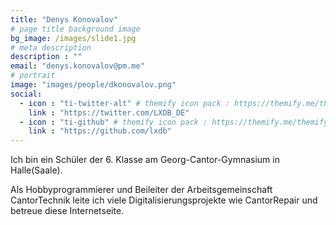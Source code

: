 ```yaml
---
title: "Denys Konovalov"
# page title background image
bg_image: /images/slide1.jpg
# meta description
description : ""
email: "denys.konovalov@pm.me"
# portrait
image: "images/people/dkonovalov.png"
social:
  - icon : "ti-twitter-alt" # themify icon pack : https://themify.me/themify-icons
    link : "https://twitter.com/LXDB_DE"
  - icon : "ti-github" # themify icon pack : https://themify.me/themify-icons
    link : "https://github.com/lxdb"
---
```


Ich bin ein Schüler der 6. Klasse am Georg-Cantor-Gymnasium in Halle(Saale).

Als Hobbyprogrammierer und Beileiter der Arbeitsgemeinschaft CantorTechnik leite ich viele Digitalisierungsprojekte wie CantorRepair und betreue diese Internetseite.
